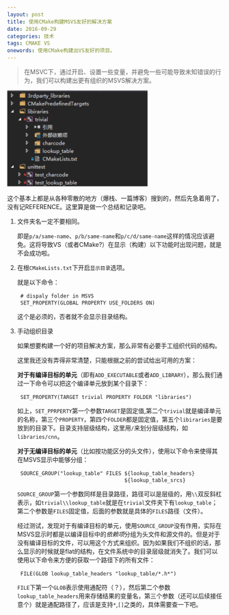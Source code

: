 ```yaml
---
layout: post
title: 使用CMake构建MSVS友好的解决方案
date: 2016-09-29
categories: 技术 
tags: CMAKE VS
onewords: 使用CMake构建出VS友好的项目。
---
```

> 在MSVC下，通过开启、设置一些变量，并避免一些可能导致未知错误的行为，我们可以构建出更有组织的MSVS解决方案。

![MSVC-SOLUTION-gouped](/assets/img/20160929/msvs_solution.png)

这个基本上都是从各种零散的地方（爆栈、一篇博客）搜到的，然后先急着用了，没有记REFERENCE。这里算是做一个总结和记录吧。

1. 文件夹名一定不要相同。

    即是`p/a/same-name`、`p/b/same-name`和`p/c/d/same-name`这样的情况应该避免。这将导致VS（或者CMake?）在显示（构建）以下功能时出现问题，就是不会成功啦。

2. 在根`CMakeLists.txt`下开启`显示目录`选项。
    
    就是以下命令：

        # dispaly folder in MSVS
        SET_PROPERTY(GLOBAL PROPERTY USE_FOLDERS ON) 

    这个是必须的，否者就不会显示目录结构。

3. 手动组织目录

    如果想要构建一个好的项目解决方案，那么非常有必要手工组织代码的结构。

    这里我还没有弄得非常清楚，只能根据之前的尝试给出可用的方案：

    **对于有编译目标的单元**（即有`ADD_EXECUTABLE`或者`ADD_LIBRARY`），那么我们通过一下命令可以把这个编译单元放到某个目录下：

        SET_PROPERTY(TARGET trivial PROPERTY FOLDER "libraries")      

    如上，`SET_PPRPERTY`第一个参数`TARGET`是固定值,第二个`trivial`就是编译单元的名称，第三个`PROPERTY`，第四个`FOLDER`都是固定值，第五个`libiraries`是要放到的目录下。目录支持层级结构，这里用`/`来划分层级结构，如`libraries/cnn`。

    **对于无编译目标的单元**（比如按功能区分的头文件），使用以下命令来使得其在MSVS显示中能够分组：

        SOURCE_GROUP("lookup_table" FILES ${lookup_table_headers}
                                          ${lookup_table_srcs}


    `SOURCE_GROUP`第一个参数同样是目录路径，路径可以是层级的，用`\\`双反斜杠表示，如`trivial\\lookup_table`就是在`trivial`文件夹下有`lookup_table`；第二个参数是`FILES`固定值，后面的参数就是具体的`FILES`路径（文件）。

    经过测试，发现对于有编译目标的单元，使用`SOURCE_GROUP`没有作用，实际在MSVS显示时都是以编译目标中的*依赖项*分组为头文件和源文件的。但是对于没有编译目标的文件，可以用这个方式来组织。因为如果我们不组织的话，那么显示的时候就是flat的结构，在文件系统中的目录层级就消失了。我们可以使用以下命令来方便的获取一个路径下的所有文件：

        FILE(GLOB lookup_table_headers "lookup_table/*.h*")

    `FILE`下第一个`GLOB`表示使用通配符（？），然后第二个参数`lookup_table_headers`用来存储结果的变量名，第三个参数（还可以后续接任意个）就是通配路径了，应该是支持`*`,`[]`之类的，具体需要查一下吧。
